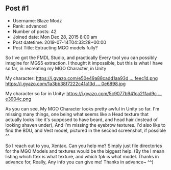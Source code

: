 ## Post #1
- Username: Blaze Modz
- Rank: advanced
- Number of posts: 42
- Joined date: Mon Dec 28, 2015 8:00 am
- Post datetime: 2019-07-14T04:33:28+00:00
- Post Title: Extracting MGO models fully?

So I've got the FMDL Studio, and practically Every tool you can possibly imagine for MGS5 extraction. I thought it impossible, but this is what I have so far, in recreating my MGO Character, in Unity

My character: [https://i.gyazo.com/e50e49a88cadd1aa93d ... feec1d.png](https://i.gyazo.com/e50e49a88cadd1aa93dcdd487bfeec1d.png) [https://i.gyazo.com/1a3bb38f7222c41a13d ... 0e6898.jpg](https://i.gyazo.com/1a3bb38f7222c41a13ddf83dd30e6898.jpg)

My character so far in Unity: [https://i.gyazo.com/5c9077b941ca21fad9c ... e3904c.png](https://i.gyazo.com/5c9077b941ca21fad9c990991de3904c.png)

As you can see, My MGO Character looks pretty awful in Unity so far. I'm missing many things, one being what seems like a Head texture that actually looks like it's supposed to have beard, and head hair (instead of looking shaven under), And I'm missing the eyebrow textures. I'd also like to find the BDU, and Vest model, pictured in the second screenshot, if possible ^^

 So I reach out to you, Xentax. Can you help me? Simply just file directories for the MGO Models and textures would be the biggest help. (By the I mean listing which ftex is what texture, and which fpk is what model. Thanks in advance for, Really, Any info you can give me! Thanks in advance~ ^^)
